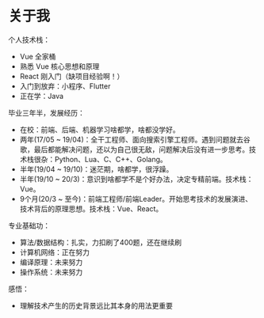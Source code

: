 # 关于我

个人技术栈：
- Vue 全家桶
- 熟悉 Vue 核心思想和原理
- React 刚入门（缺项目经验啊！）
- 入门到放弃：小程序、Flutter
- 正在学：Java

毕业三年半，发展经历：
- 在校：前端、后端、机器学习啥都学，啥都没学好。
- 两年(17/05 ~ 19/04)：全干工程师、面向搜索引擎工程师。遇到问题就去谷歌，最后都能解决问题，还以为自己很无敌，问题解决后没有进一步思考。技术栈很杂：Python、Lua、C、C++、Golang。
- 半年(19/04 ~ 19/10)：迷茫期，啥都学，很浮躁。
- 半年(19/10 ~ 20/3)：意识到啥都学不是个好办法，决定专精前端。技术栈：Vue。
- 9个月(20/3 ~ 至今)：前端工程师/前端Leader。开始思考技术的发展演进、技术背后的原理思想。技术栈：Vue、React。

专业基础功：
- 算法/数据结构：扎实，力扣刷了400题，还在继续刷
- 计算机网络：正在努力
- 编译原理：未来努力
- 操作系统：未来努力

感悟：
- 理解技术产生的历史背景远比其本身的用法更重要
